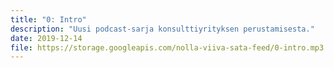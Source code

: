 ```yaml
---
title: "0: Intro"
description: "Uusi podcast-sarja konsulttiyrityksen perustamisesta."
date: 2019-12-14
file: https://storage.googleapis.com/nolla-viiva-sata-feed/0-intro.mp3
---
```


